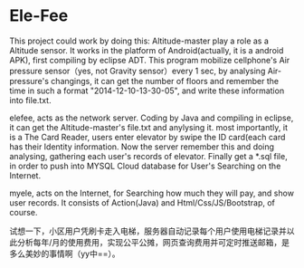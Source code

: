 Ele-Fee
=======

This project could work by doing this:
Altitude-master play a role as a Altitude sensor. It works in the platform of Android(actually, it is a android APK), first compiling by eclipse ADT. This program mobilize cellphone's Air pressure sensor（yes, not Gravity sensor）every 1 sec, by analysing Air-pressure's changings, it can get the number of floors and remember the time in such a format "2014-12-10-13-30-05", and write these information into file.txt.

elefee, acts as the network server. Coding by Java and compiling in eclipse, it can get the Altitude-master's file.txt and anylysing it. most importantly, it is a The Card Reader, users enter elevator by swipe the ID card(each card has their Identity information. Now the server remember this and doing analysing, gathering each user's records of elevator. Finally get a *.sql file, in order to push into MYSQL Cloud database for User's Searching on the Internet.

myele, acts on the Internet, for Searching how much they will pay, and show user records. It consists of Action(Java) and Html/Css/JS/Bootstrap, of course.

试想一下，小区用户凭刷卡走入电梯，服务器自动记录每个用户使用电梯记录并以此分析每年/月的使用费用，实现公平公摊，网页查询费用并可定时推送邮箱，是多么美妙的事情啊（yy中==）。

